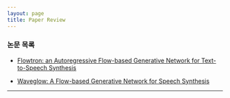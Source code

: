 ```yaml
---
layout: page
title: Paper Review
---
```


###  논문 목록 

* [Flowtron: an Autoregressive Flow-based Generative Network for Text-to-Speech Synthesis](https://arxiv.org/abs/2005.05957)

* [Waveglow: A Flow-based Generative Network for Speech Synthesis](https://ieeexplore.ieee.org/abstract/document/8683143)

---

